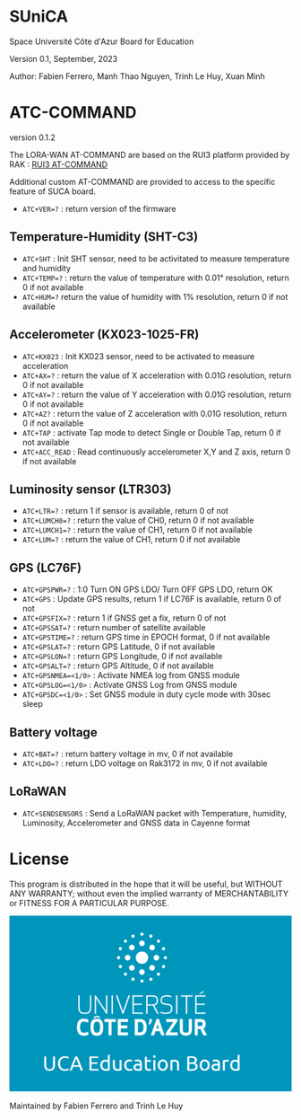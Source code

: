 # SUniCA
Space Université Côte d'Azur Board for Education

Version 0.1, September, 2023

Author: Fabien Ferrero, Manh Thao Nguyen, Trinh Le Huy, Xuan Minh

# ATC-COMMAND
version 0.1.2

The LORA-WAN AT-COMMAND are based on the RUI3 platform provided by RAK : [RUI3 AT-COMMAND](https://docs.rakwireless.com/RUI3/Serial-Operating-Modes/AT-Command-Manual/#content)

Additional custom AT-COMMAND are provided to access to the specific feature of SUCA board.

- ```ATC+VER=?``` : return version of the firmware

## Temperature-Humidity (SHT-C3)
- ```ATC+SHT``` : Init SHT sensor, need to be activitated to measure temperature and humidity
- ```ATC+TEMP=?``` : return the value of temperature with 0.01° resolution, return 0 if not available
- ```ATC+HUM=?``` return the value of humidity with 1% resolution, return 0 if not available

## Accelerometer (KX023-1025-FR)
- ```ATC+KX023``` : Init KX023 sensor, need to be activated to measure acceleration
- ```ATC+AX=?``` : return the value of X acceleration with 0.01G resolution, return 0 if not available
- ```ATC+AY=?``` : return the value of Y acceleration with 0.01G resolution, return 0 if not available
- ```ATC+AZ?``` : return the value of Z acceleration with 0.01G resolution, return 0 if not available
- ```ATC+TAP``` : activate Tap mode to detect Single or Double Tap, return 0 if not available
- ```ATC+ACC_READ``` : Read continuously accelerometer X,Y and Z axis, return 0 if not available

## Luminosity sensor (LTR303)
- ```ATC+LTR=?``` : return 1 if sensor is available, return 0 of not
- ```ATC+LUMCH0=?``` : return the value of CH0, return 0 if not available
- ```ATC+LUMCH1=?``` : return the value of CH1, return 0 if not available
- ```ATC+LUM=?``` : return the value of CH1, return 0 if not available

## GPS (LC76F)
- ```ATC+GPSPWR=?``` : 1:0 Turn ON GPS LDO/ Turn OFF GPS LDO, return OK
- ```ATC+GPS``` : Update GPS results, return 1 if LC76F is available, return 0 of not
- ```ATC+GPSFIX=?``` : return 1 if GNSS get a fix, return 0 of not
- ```ATC+GPSSAT=?``` : return number of satellite available
- ```ATC+GPSTIME=?``` : return GPS time in EPOCH format, 0 if not available
- ```ATC+GPSLAT=?``` : return GPS Latitude, 0 if not available
- ```ATC+GPSLON=?``` : return GPS Longitude, 0 if not available
- ```ATC+GPSALT=?``` : return GPS Altitude, 0 if not available
- ```ATC+GPSNMEA=<1/0>``` : Activate NMEA log from GNSS module
- ```ATC+GPSLOG=<1/0>``` : Activate GNSS Log from GNSS module
- ```ATC+GPSDC=<1/0>``` : Set GNSS module in duty cycle mode with 30sec sleep
## Battery voltage
- ```ATC+BAT=?``` : return battery voltage in mv, 0 if not available
- ```ATC+LDO=?``` : return LDO voltage on Rak3172 in mv, 0 if not available

## LoRaWAN
- ```ATC+SENDSENSORS``` : Send a LoRaWAN packet with Temperature, humidity, Luminosity, Accelerometer and GNSS data in Cayenne format



# License


This program is distributed in the hope that it will be useful, but WITHOUT ANY WARRANTY; without even the implied warranty of MERCHANTABILITY or FITNESS FOR A PARTICULAR PURPOSE.

<img src="https://github.com/FabienFerrero/UCA21/blob/main/Doc/Pictures/UCA_logo.png">

Maintained by Fabien Ferrero and Trinh Le Huy
